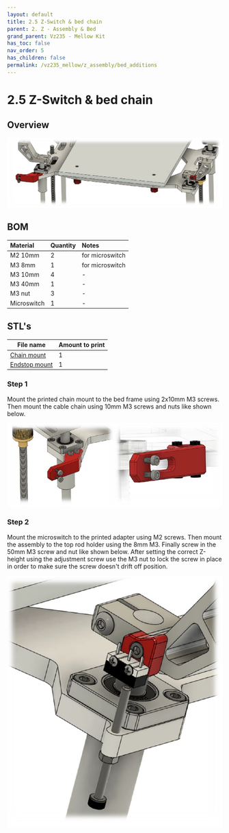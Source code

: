 ```yaml
---
layout: default
title: 2.5 Z-Switch & bed chain
parent: 2. Z - Assembly & Bed
grand_parent: Vz235 - Mellow Kit
has_toc: false
nav_order: 5
has_children: false
permalink: /vz235_mellow/z_assembly/bed_additions
---
```


# 2.5 Z-Switch & bed chain

## Overview

![Overview](../../assets/images/manual/vz235_mellow/z_assembly/bed_additions/overview.png)

## BOM

| Material    | Quantity | Notes           |
|:------------|:---------|:----------------|
| M2 10mm     | 2        | for microswitch |
| M3 8mm      | 1        | for microswitch |
| M3 10mm     | 4        | -               |
| M3 40mm     | 1        | -               |
| M3 nut      | 3        | -               |
| Microswitch | 1        | -               |

## STL's

| File name | Amount to print |
|-----------|-----------------|
| <a href="https://github.com/VzBoT3D/VzBoT-Vz235/blob/main/Assemblies%20%26%20STL/Frame/Frame%20brace.stl" target="_blank">Chain mount</a> | 1 |
| <a href="https://github.com/VzBoT3D/VzBoT-Vz235/blob/main/Assemblies%20%26%20STL/Frame/Frame%20brace.stl" target="_blank">Endstop mount</a> | 1 |

### Step 1

Mount the printed chain mount to the bed frame using 2x10mm M3 screws. Then mount the cable chain using 10mm M3 screws and nuts like shown below.

![Step 1](../../assets/images/manual/vz235_mellow/z_assembly/bed_additions/step1.png)

### Step 2

Mount the microswitch to the printed adapter using M2 screws. Then mount the assembly to the top rod holder using the 8mm M3. Finally screw in the 50mm M3 screw and nut like shown below. After setting the correct Z-height using the adjustment screw use the M3 nut to lock the screw in place in order to make sure the screw doesn't drift off position.

![Step 2](../../assets/images/manual/vz235_mellow/z_assembly/bed_additions/step2.png)
